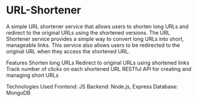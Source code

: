 # URL-Shortener
A simple URL shortener service that allows users to shorten long URLs and redirect to the original URLs using the shortened versions.
The URL Shortener service provides a simple way to convert long URLs into short, manageable links. This service also allows users to be redirected to the original URL when they access the shortened URL.

Features
Shorten long URLs
Redirect to original URLs using shortened links
Track number of clicks on each shortened URL
RESTful API for creating and managing short URLs

Technologies Used
Frontend: JS
Backend: Node.js, Express
Database: MongoDB
